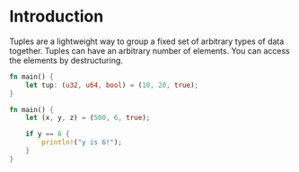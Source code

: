 # Introduction

Tuples are a lightweight way to group a fixed set of arbitrary types of data together.
Tuples can have an arbitrary number of elements.
You can access the elements by destructuring.

```rust
fn main() {
    let tup: (u32, u64, bool) = (10, 20, true);
}

fn main() {
    let (x, y, z) = (500, 6, true);

    if y == 6 {
        println!("y is 6!");
    }
}
